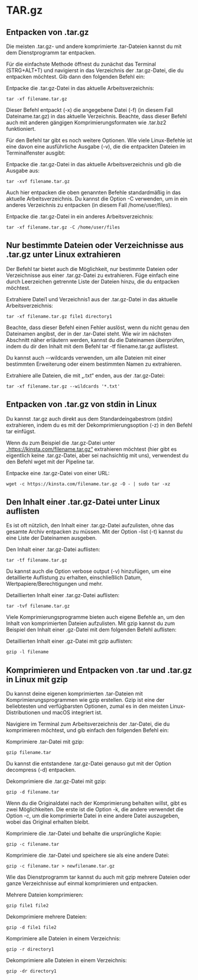 # TAR.gz
## Entpacken von .tar.gz
Die meisten .tar.gz- und andere komprimierte .tar-Dateien kannst du mit dem Dienstprogramm tar entpacken.

Für die einfachste Methode öffnest du zunächst das Terminal (STRG+ALT+T) und navigierst in das Verzeichnis der .tar.gz-Datei, die du entpacken möchtest. Gib dann den folgenden Befehl ein:

Entpacke die .tar.gz-Datei in das aktuelle Arbeitsverzeichnis:

```
tar -xf filename.tar.gz
```

Dieser Befehl entpackt (-x) die angegebene Datei (-f) (in diesem Fall Dateiname.tar.gz) in das aktuelle Verzeichnis. Beachte, dass dieser Befehl auch mit anderen gängigen Komprimierungsformaten wie .tar.bz2 funktioniert.

Für den Befehl tar gibt es noch weitere Optionen. Wie viele Linux-Befehle ist eine davon eine ausführliche Ausgabe (-v), die die entpackten Dateien im Terminalfenster ausgibt:

Entpacke die .tar.gz-Datei in das aktuelle Arbeitsverzeichnis und gib die Ausgabe aus:

```
tar -xvf filename.tar.gz
```

Auch hier entpacken die oben genannten Befehle standardmäßig in das aktuelle Arbeitsverzeichnis. Du kannst die Option -C verwenden, um in ein anderes Verzeichnis zu entpacken (in diesem Fall /home/user/files).

Entpacke die .tar.gz-Datei in ein anderes Arbeitsverzeichnis:

```
tar -xf filename.tar.gz -C /home/user/files
```

## Nur bestimmte Dateien oder Verzeichnisse aus .tar.gz unter Linux extrahieren

Der Befehl tar bietet auch die Möglichkeit, nur bestimmte Dateien oder Verzeichnisse aus einer .tar.gz-Datei zu extrahieren. Füge einfach eine durch Leerzeichen getrennte Liste der Dateien hinzu, die du entpacken möchtest.

Extrahiere Datei1 und Verzeichnis1 aus der .tar.gz-Datei in das aktuelle Arbeitsverzeichnis:
```
tar -xf filename.tar.gz file1 directory1
```
Beachte, dass dieser Befehl einen Fehler auslöst, wenn du nicht genau den Dateinamen angibst, der in der .tar-Datei steht. Wie wir im nächsten Abschnitt näher erläutern werden, kannst du die Dateinamen überprüfen, indem du dir den Inhalt mit dem Befehl tar -tf filename.tar.gz auflistest.

Du kannst auch --wildcards verwenden, um alle Dateien mit einer bestimmten Erweiterung oder einem bestimmten Namen zu extrahieren.

Extrahiere alle Dateien, die mit „.txt“ enden, aus der .tar.gz-Datei:

```
tar -xf filename.tar.gz --wildcards '*.txt'
```

## Entpacken von .tar.gz von stdin in Linux

Du kannst .tar.gz auch direkt aus dem Standardeingabestrom (stdin) extrahieren, indem du es mit der Dekomprimierungsoption (-z) in den Befehl tar einfügst.

Wenn du zum Beispiel die .tar.gz-Datei unter „https://kinsta.com/filename.tar.gz“ extrahieren möchtest (hier gibt es eigentlich keine .tar.gz-Datei, aber sei nachsichtig mit uns), verwendest du den Befehl wget mit der Pipeline tar.

Entpacke eine .tar.gz-Datei von einer URL:
```
wget -c https://kinsta.com/filename.tar.gz -O - | sudo tar -xz
```

## Den Inhalt einer .tar.gz-Datei unter Linux auflisten

Es ist oft nützlich, den Inhalt einer .tar.gz-Datei aufzulisten, ohne das gesamte Archiv entpacken zu müssen. Mit der Option -list (-t) kannst du eine Liste der Dateinamen ausgeben.

Den Inhalt einer .tar.gz-Datei auflisten:
```
tar -tf filename.tar.gz
```
Du kannst auch die Option verbose output (-v) hinzufügen, um eine detaillierte Auflistung zu erhalten, einschließlich Datum, Wertpapiere/Berechtigungen und mehr.

Detaillierten Inhalt einer .tar.gz-Datei auflisten:
```
tar -tvf filename.tar.gz
```
Viele Komprimierungsprogramme bieten auch eigene Befehle an, um den Inhalt von komprimierten Dateien aufzulisten. Mit gzip kannst du zum Beispiel den Inhalt einer .gz-Datei mit dem folgenden Befehl auflisten:

Detaillierten Inhalt einer .gz-Datei mit gzip auflisten:
```
gzip -l filename
```

## Komprimieren und Entpacken von .tar und .tar.gz in Linux mit gzip

Du kannst deine eigenen komprimierten .tar-Dateien mit Komprimierungsprogrammen wie gzip erstellen. Gzip ist eine der beliebtesten und verfügbarsten Optionen, zumal es in den meisten Linux-Distributionen und macOS integriert ist.

Navigiere im Terminal zum Arbeitsverzeichnis der .tar-Datei, die du komprimieren möchtest, und gib einfach den folgenden Befehl ein:

Komprimiere .tar-Datei mit gzip:
```
gzip filename.tar
```
Du kannst die entstandene .tar.gz-Datei genauso gut mit der Option decompress (-d) entpacken.

Dekomprimiere die .tar.gz-Datei mit gzip:
```
gzip -d filename.tar
```
Wenn du die Originaldatei nach der Komprimierung behalten willst, gibt es zwei Möglichkeiten. Die erste ist die Option -k, die andere verwendet die Option -c, um die komprimierte Datei in eine andere Datei auszugeben, wobei das Original erhalten bleibt.

Komprimiere die .tar-Datei und behalte die ursprüngliche Kopie:
```
gzip -c filename.tar
```
Komprimiere die .tar-Datei und speichere sie als eine andere Datei:
```
gzip -c filename.tar > newfilename.tar.gz
```
Wie das Dienstprogramm tar kannst du auch mit gzip mehrere Dateien oder ganze Verzeichnisse auf einmal komprimieren und entpacken.

Mehrere Dateien komprimieren:
```
gzip file1 file2
```
Dekomprimiere mehrere Dateien:
```
gzip -d file1 file2
```
Komprimiere alle Dateien in einem Verzeichnis:
```
gzip -r directory1
```
Dekomprimiere alle Dateien in einem Verzeichnis:
```
gzip -dr directory1
```
